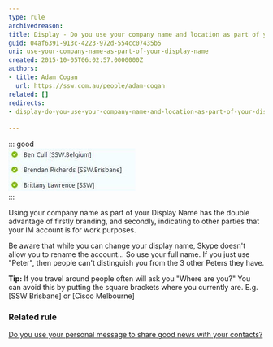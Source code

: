 ```yaml
---
type: rule
archivedreason: 
title: Display - Do you use your company name and location as part of your display name?
guid: 04af6391-913c-4223-972d-554cc07435b5
uri: use-your-company-name-as-part-of-your-display-name
created: 2015-10-05T06:02:57.0000000Z
authors:
- title: Adam Cogan
  url: https://ssw.com.au/people/adam-cogan
related: []
redirects:
- display-do-you-use-your-company-name-and-location-as-part-of-your-display-name

---
```


::: good  
![Figure: Display your company name and location](display-your-company-name.jpg)  
:::

Using your company name as part of your Display Name has the double advantage of firstly branding, and secondly, indicating to other parties that your IM account is for work purposes.

<!--endintro-->

Be aware that while you can change your display name, Skype doesn't allow you to rename the account... So use your full name. If you just use "Peter", then people can't distinguish you from the 3 other Peters they have.

**Tip:** If you travel around people often will ask you  "Where are you?"
You can avoid this by putting the square brackets where you currently are. E.g. [SSW Brisbane] or [Cisco Melbourne]

### Related rule


[Do you use your personal message to share good news with your contacts?](/use-your-personal-message-to-share-good-news-with-your-contacts)
